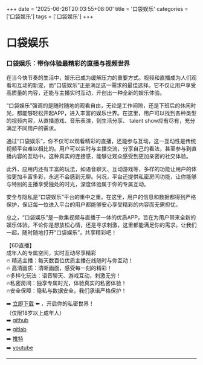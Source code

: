 +++
date = '2025-06-26T20:03:55+08:00'
title = '口袋娱乐'
categories = ['口袋娱乐']
tags = ['口袋娱乐']
+++

# 口袋娱乐

### 口袋娱乐：带你体验最精彩的直播与视频世界

在当今快节奏的生活中，娱乐已成为缓解压力的重要方式。视频和直播成为人们观看和互动的新宠，而“口袋娱乐”正是满足这一需求的最佳选择。它不仅让用户享受高质量的内容，还能与主播实时互动，开创出一种全新的娱乐体验。

“口袋娱乐”强调的是随时随地的观看自由，无论是工作间隙，还是下班后的休闲时光，都能够轻松开起APP，进入丰富的娱乐世界。在这里，用户可以找到各种类型的视频内容，从直播游戏、音乐表演，到生活分享、 talent show应有尽有，充分满足不同用户的需求。

通过“口袋娱乐”，你不仅可以观看精彩的直播，还能参与互动，这一互动性是传统视频平台难以相比的。用户可以实时与主播交流，分享自己的看法，甚至参与到直播内容的互动中。这种真实的连接感，能够让观众感受到更加亲密的社交体验。

此外，应用内还有丰富的玩法，如语音聊天、互动游戏等，多样的功能让用户的体验更加丰富多彩，永远不会感到无聊。何况，平台还提供私密房间功能，让你能够与特别的主播享受独处的时光，深度体验属于你的专属互动。

安全与隐私是“口袋娱乐”平台的重中之重。在这里，用户的信息和数据都得到严格保护，保证每一位进入平台的用户都能够安心享受精彩的内容而无需担忧。

总之，“口袋娱乐”是一款集视频与直播于一体的优质APP，旨在为用户带来全新的娱乐体验。不论你是想放松心情，还是寻求刺激，这里都能满足你的需求。让我们一起，随时随地打开“口袋娱乐”，共享精彩吧！

【6D直播】  
成年人的专属空间，实时互动尽享精彩  
🔥 精选主播：每天数百位优质主播在线随时与你互动！  
🔥 高清画质：清晰画面，感受每一刻的精彩！  
🔥多样化玩法：语音聊天、游戏互动，刺激无穷！  
🔥私密房间：独享专属时光，体验真实的私密体验！  
🔥安全保障：隐私与数据安全，我们承诺严格保护！

➡️ [立即下载](https://down123.s3.ap-east-1.amazonaws.com/down/down.html?channelCode=blog) ⬅️ ，开启你的私密世界！  
（仅限18岁以上成年人）  
➡️ [github](https://aldult-live.github.io/)  
➡️ [gitlab](https://seo-09598d.gitlab.io/)  
➡️ [推特](https://x.com/wegame33)  
➡️ [youtube](https://www.youtube.com/@6Dlive)  

---
